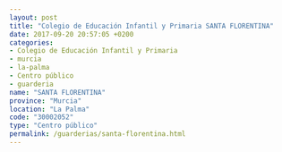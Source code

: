 ```yaml
---
layout: post
title: "Colegio de Educación Infantil y Primaria SANTA FLORENTINA"
date: 2017-09-20 20:57:05 +0200
categories:
- Colegio de Educación Infantil y Primaria
- murcia
- la-palma
- Centro público
- guarderia
name: "SANTA FLORENTINA"
province: "Murcia"
location: "La Palma"
code: "30002052"
type: "Centro público"
permalink: /guarderias/santa-florentina.html
---
```

